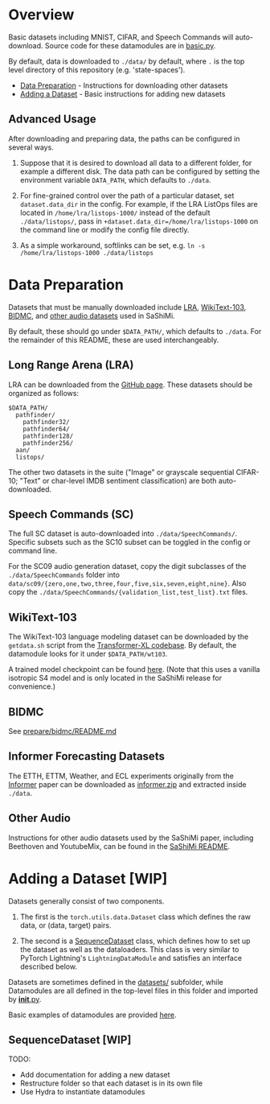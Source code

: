# Overview

Basic datasets including MNIST, CIFAR, and Speech Commands will auto-download. Source code for these datamodules are in [basic.py](basic.py).

By default, data is downloaded to `./data/`  by default, where `.` is the top level directory of this repository (e.g. 'state-spaces').

- [Data Preparation](#data-preparation) - Instructions for downloading other datasets
- [Adding a Dataset](#adding-a-dataset-wip) - Basic instructions for adding new datasets

## Advanced Usage

After downloading and preparing data, the paths can be configured in several ways.

1. Suppose that it is desired to download all data to a different folder, for example a different disk.
The data path can be configured by setting the environment variable `DATA_PATH`, which defaults to `./data`.

2. For fine-grained control over the path of a particular dataset, set `dataset.data_dir` in the config. For example, if the LRA ListOps files are located in `/home/lra/listops-1000/` instead of the default `./data/listops/`,
pass in `+dataset.data_dir=/home/lra/listops-1000` on the command line or modify the config file directly.

3. As a simple workaround, softlinks can be set, e.g. `ln -s /home/lra/listops-1000 ./data/listops`


# Data Preparation

Datasets that must be manually downloaded include [LRA](#long-range-arena-lra), [WikiText-103](#wikitext-103), [BIDMC](#bidmc), and [other audio datasets](#other-audio) used in SaShiMi.

By default, these should go under `$DATA_PATH/`, which defaults to `./data`.  For the remainder of this README, these are used interchangeably.

## Long Range Arena (LRA)

LRA can be downloaded from the [GitHub page](https://github.com/google-research/long-range-arena).
These datasets should be organized as follows:
```
$DATA_PATH/
  pathfinder/
    pathfinder32/
    pathfinder64/
    pathfinder128/
    pathfinder256/
  aan/
  listops/
```
The other two datasets in the suite ("Image" or grayscale sequential CIFAR-10; "Text" or char-level IMDB sentiment classification) are both auto-downloaded.

## Speech Commands (SC)

The full SC dataset is auto-downloaded into `./data/SpeechCommands/`.
Specific subsets such as the SC10 subset can be toggled in the config or command line.

For the SC09 audio generation dataset, copy the digit subclasses of the `./data/SpeechCommands` folder into `data/sc09/{zero,one,two,three,four,five,six,seven,eight,nine}`. Also copy the `./data/SpeechCommands/{validation_list,test_list}.txt` files.

## WikiText-103

The WikiText-103 language modeling dataset can be downloaded by the `getdata.sh` script from the [Transformer-XL codebase](https://github.com/kimiyoung/transformer-xl).
By default, the datamodule looks for it under `$DATA_PATH/wt103`.

A trained model checkpoint can be found [here](https://https://huggingface.co/krandiash/sashimi-release/checkpoints). (Note that this uses a vanilla isotropic S4 model and is only located in the SaShiMi release for convenience.)

## BIDMC

See [prepare/bidmc/README.md](prepare/bidmc/README.md)

## Informer Forecasting Datasets

The ETTH, ETTM, Weather, and ECL experiments originally from the [Informer]() paper can be downloaded as [informer.zip](https://drive.google.com/file/d/1XqpxE6cthIxKYviSmR703yU45vdQ1oHT/view?usp=sharing) and extracted inside `./data`.



## Other Audio

Instructions for other audio datasets used by the SaShiMi paper, including Beethoven and YoutubeMix,
can be found in the [SaShiMi README](../../sashimi/).

# Adding a Dataset [WIP]
Datasets generally consist of two components.

1. The first is the `torch.utils.data.Dataset` class which defines the raw data, or (data, target) pairs.

2. The second is a [SequenceDataset](src/dataloaders/base.py) class, which defines how to set up the dataset as well as the dataloaders. This class is very similar to PyTorch Lightning's `LightningDataModule` and satisfies an interface described below.

Datasets are sometimes defined in the [datasets/](./datasets/) subfolder, while Datamodules are all defined in the top-level files in this folder and imported by [__init__.py](./__init__.py).

Basic examples of datamodules are provided [here](./basic.py).

## SequenceDataset [WIP]

TODO:
- Add documentation for adding a new dataset
- Restructure folder so that each dataset is in its own file
- Use Hydra to instantiate datamodules

<!--
## Basic interface
- `_name_`



Examples of pipelines

- Audio/images (e.g. SC) have a Resolution argument that needs to be passed through
- IMDB


- TODO what's a case when decoder needs to return something else to pass into the loss function?

- PassthroughSequential
  - used to stack encoders and decoders
  - used in AdaptiveLM?


- LMTask: embedding, scaling, (optional) positional embedding
- forecasting: consume time features
- conditional generation: ClassEmbedding (extra data is the class)

- original dataloader arguments are also passed to the decoder, in case they need to use them (e.g. sequence lengths). Note that sometimes extra arguments may be passed in which will also get passed through the pipeline

- is there a case where we might want an encoder to return additional arguments? e.g. encode a length into a mask which is passed into every layer tensor and additional arguments?
-->
